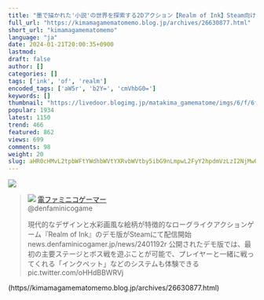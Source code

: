 ```yaml
---
title: "墨で描かれた'小説'の世界を探索する2Dアクション【Realm of Ink】Steam向けにデモ版が配信開始 "
full_url: "https://kimamagamematomemo.blog.jp/archives/26630877.html"
short_url: "kimamagamematomemo"
language: "ja"
date: 2024-01-21T20:00:35+0900
lastmod: 
draft: false
author: []
categories: []
tags: ['ink', 'of', 'realm']
encoded_tags: ['aW5r', 'b2Y=', 'cmVhbG0=']
keywords: []
thumbnail: "https://livedoor.blogimg.jp/matakima_gamematome/imgs/6/f/6f6679d3-s.jpg"
popular: 1934
latest: 1150
trend: 466
featured: 862
views: 699
comments: 98
weight: 20
slug: aHR0cHMvL2tpbWFtYWdhbWVtYXRvbWVtby5ibG9nLmpwL2FyY2hpdmVzLzI2NjMwODc3Lmh0bWw=
---
```


![](https://livedoor.blogimg.jp/matakima_gamematome/imgs/6/f/6f6679d3-s.jpg)

<blockquote id='twibodywbFcKUm3kd'> <p> <img src='https//livedoor.blogimg.jp/matakima_gamematome/imgs/2/7/2737e4ac.jpg'> <a href='https//twitter.com/denfaminicogame/status/1748324431423037690' target='_blank'>電ファミニコゲーマー </a><br> @denfaminicogame </p> <p id='twitextwbFcKUm3kd'> 現代的なデザインと水彩画風な絵柄が特徴的なローグライクアクションゲーム『Realm of Ink』のデモ版がSteamにて配信開始 news.denfaminicogamer.jp/news/2401192r 公開されたデモ版では、最初の主要ステージとボス戦を遊ぶことが可能で、プレイヤーと一緒に戦ってくれる「インクペット」などのシステムも体験できる pic.twitter.com/oHHdBBWRVj </p> <p> <a href='https//twitter.com/denfaminicogame/status/1748324431423037690' target='_blank'></a> </p> </blockquote> 

(https//kimamagamematomemo.blog.jp/archives/26630877.html)
